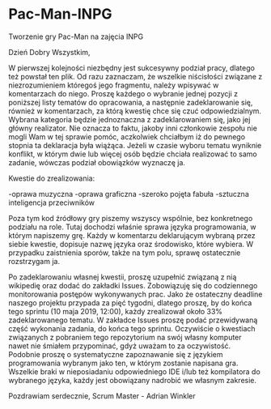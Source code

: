 # Pac-Man-INPG
Tworzenie gry Pac-Man na zajęcia INPG

Dzień Dobry Wszystkim,

  W pierwszej kolejności niezbędny jest sukcesywny podział pracy, dlatego też powstał ten plik. Od razu zaznaczam, 
że wszelkie niścisłości związane z niezrozumieniem któregoś jego fragmentu, należy wpisywać w komentarzach do niego. 
Proszę każdego o wybranie jednej pozycji z poniższej listy tematów do opracowania, 
a następnie zadeklarowanie się, również w komentarzach, za którą kwestię chce się czuć odpowiedzialnym.
Wybrana kategoria będzie jednoznaczna z zadeklarowaniem się,
jako jej główny realizator. Nie oznacza to faktu, jakoby inni członkowie zespołu nie mogli Wam w tej sprawie pomóc, 
aczkolwiek chciałbym iż do pewnego stopnia ta deklaracja była wiążąca. Jeżeli w czasie wyboru tematu wyniknie konflikt, w którym dwie 
lub więcej osób będzie chciała realizować to samo zadanie, wówczas podział obowiązków wyznaczę ja.

Kwestie do zrealizowania:

-oprawa muzyczna
-oprawa graficzna
-szeroko pojęta fabuła
-sztuczna inteligencja przeciwników

  Poza tym kod źródłowy gry piszemy wszyscy wspólnie, bez konkretnego podziału na role. Tutaj dochodzi właśnie sprawa języka programowania, 
w którym napiszemy grę. Każdy w komentarzu deklarującym wybraną przez siebie kwestie, dopisuje nazwę języka oraz środowisko, które wybiera. 
W przypadku zaistnienia sporów, także na tym polu, sprawę ostatecznie rozstrzygam ja.

  Po zadeklarowaniu własnej kwestii, proszę uzupełnić związaną z nią wikipedię oraz dodać do zakładki Issues. Zobowiązuję się do 
codziennego monitorowania postępów wykonywanych prac. Jako że ostateczny deadline naszego projektu przypada za pięć tygodni, dlatego
proszę, by do końca tego sprintu (10 maja 2019, 12:00), każdy zrealizował około 33% zadeklarowanego tematu. W zakładce Issues proszę 
podać przewidywaną część wykonania zadania, do końca tego sprintu.
  Oczywiście o kwestiach związanych z pobraniem tego repozytorium na swój własny komputer nawet nie śmiałem przypominać, gdyż uważam
to za oczywistość. Podobnie proszę o systematyczne zapoznawanie się z językiem programowania wybranym jako ten, w którym zostanie napisana
gra. Wszelkie braki w nieposiadaniu odpowiedniego IDE i/lub też kompilatora do wybranego języka, każdy jest obowiązany nadrobić we własnym 
zakresie. 

Pozdrawiam serdecznie, 
Scrum Master - Adrian Winkler


   

